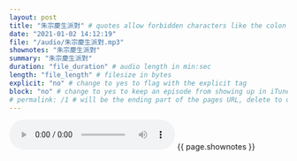 ```yaml
---
layout: post
title: "朱宗慶生派對" # quotes allow forbidden characters like the colon
date: "2021-01-02 14:12:19"
file: "/audio/朱宗慶生派對.mp3"
shownotes: "朱宗慶生派對"
summary: "朱宗慶生派對"
duration: "file_duration" # audio length in min:sec
length: "file_length" # filesize in bytes
explicit: "no" # change to yes to flag with the explicit tag
block: "no" # change to yes to keep an episode from showing up in iTunes
# permalink: /1 # will be the ending part of the pages URL, delete to default to the title
---
```


<audio controls>
<source src="{{site.url}}{{site.baseurl}}{{ page.file }}" type="audio/x-mp3">
Your browser does not support the audio element.
</audio>
{{ page.shownotes }}
